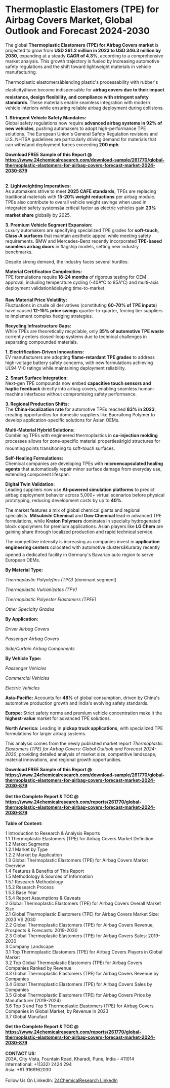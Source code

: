 <h1>Thermoplastic Elastomers (TPE) for Airbag Covers Market, Global Outlook and Forecast 2024-2030</h1><p>The global <strong>Thermoplastic Elastomers (TPE) for Airbag Covers market</strong> is projected to grow from <strong>USD 261.2 million in 2023 to USD 346.3 million by 2030</strong>, expanding at a steady <strong>CAGR of 4.3%</strong>, according to a comprehensive market analysis. This growth trajectory is fueled by increasing automotive safety regulations and the shift toward lightweight materials in vehicle manufacturing.</p><p>Thermoplastic elastomersâblending plastic's processability with rubber's elasticityâhave become indispensable for <strong>airbag covers due to their impact resistance, design flexibility, and compliance with stringent safety standards</strong>. These materials enable seamless integration with modern vehicle interiors while ensuring reliable airbag deployment during collisions.</p><p><strong>1. Stringent Vehicle Safety Mandates:</strong><br>
Global safety regulations now require <strong>advanced airbag systems in 92% of new vehicles</strong>, pushing automakers to adopt high-performance TPE solutions. The European Union's General Safety Regulation revisions and U.S. NHTSA guidelines are particularly driving demand for materials that can withstand deployment forces exceeding <strong>200 mph</strong>.</p><div><b>Download FREE Sample of this Report @ 
            <a href="https://www.24chemicalresearch.com/download-sample/261770/global-thermoplastic-elastomers-for-airbag-covers-forecast-market-2024-2030-879">
            https://www.24chemicalresearch.com/download-sample/261770/global-thermoplastic-elastomers-for-airbag-covers-forecast-market-2024-2030-879</a></b></div><br><p><strong>2. Lightweighting Imperatives:</strong><br>
As automakers strive to meet <strong>2025 CAFE standards</strong>, TPEs are replacing traditional materials with <strong>15-20% weight reductions</strong> per airbag module. TPEs also contribute to overall vehicle weight savings when used in integrated safety systemsâa critical factor as electric vehicles gain <strong>23% market share</strong> globally by 2025.</p><p><strong>3. Premium Vehicle Segment Expansion:</strong><br>
Luxury automakers are specifying specialized TPE grades for <strong>soft-touch, Class-A surfaces</strong> that maintain aesthetic appeal while meeting safety requirements. BMW and Mercedes-Benz recently incorporated <strong>TPE-based seamless airbag doors</strong> in flagship models, setting new industry benchmarks.</p><p>Despite strong demand, the industry faces several hurdles:</p><p><strong>Material Certification Complexities:</strong><br>
	TPE formulations require <strong>18-24 months</strong> of rigorous testing for OEM approval, including temperature cycling (-40Â°C to 85Â°C) and multi-axis deployment validationâdelaying time-to-market.</p><p><strong>Raw Material Price Volatility:</strong><br>
	Fluctuations in crude oil derivatives (constituting <strong>60-70% of TPE inputs</strong>) have caused <strong>12-15% price swings</strong> quarter-to-quarter, forcing tier suppliers to implement complex hedging strategies.</p><p><strong>Recycling Infrastructure Gaps:</strong><br>
	While TPEs are theoretically recyclable, only <strong>35% of automotive TPE waste</strong> currently enters closed-loop systems due to technical challenges in separating compounded materials.</p><p><strong>1. Electrification-Driven Innovations:</strong><br>
EV manufacturers are adopting <strong>flame-retardant TPE grades</strong> to address high-voltage battery safety concerns, with new formulations achieving UL94 V-0 ratings while maintaining deployment reliability.</p><p><strong>2. Smart Surface Integration:</strong><br>
Next-gen TPE compounds now embed <strong>capacitive touch sensors and haptic feedback</strong> directly into airbag covers, enabling seamless human-machine interfaces without compromising safety performance.</p><p><strong>3. Regional Production Shifts:</strong><br>
The <strong>China-localization rate</strong> for automotive TPEs reached <strong>83% in 2023</strong>, creating opportunities for domestic suppliers like Baoruilong Polymer to develop application-specific solutions for Asian OEMs.</p><p><strong>Multi-Material Hybrid Solutions:</strong><br>
	Combining TPEs with engineered thermoplastics in <strong>co-injection molding</strong> processes allows for zone-specific material propertiesârigid structures for mounting points transitioning to soft-touch surfaces.</p><p><strong>Self-Healing Formulations:</strong><br>
	Chemical companies are developing TPEs with <strong>microencapsulated healing agents</strong> that automatically repair minor surface damage from everyday use, extending component lifespan.</p><p><strong>Digital Twin Validation:</strong><br>
	Leading suppliers now use <strong>AI-powered simulation platforms</strong> to predict airbag deployment behavior across 5,000+ virtual scenarios before physical prototyping, reducing development costs by up to <strong>40%</strong>.</p><p>The market features a mix of global chemical giants and regional specialists. <strong>Mitsubishi Chemical</strong> and <strong>Dow Chemical</strong> lead in advanced TPE formulations, while <strong>Kraton Polymers</strong> dominates in specialty hydrogenated block copolymers for premium applications. Asian players like <strong>LG Chem</strong> are gaining share through localized production and rapid technical service.</p><p>The competitive intensity is increasing as companies invest in <strong>application engineering centers</strong> colocated with automotive clustersâKuraray recently opened a dedicated facility in Germany's Bavarian auto region to serve European OEMs.</p><p><strong>By Material Type:</strong></p><p><em>Thermoplastic Polyolefins (TPO)</em> (dominant segment)</p><p><em>Thermoplastic Vulcanizates (TPV)</em></p><p><em>Thermoplastic Polyester Elastomers (TPEE)</em></p><p><em>Other Specialty Grades</em></p><p><strong>By Application:</strong></p><p><em>Driver Airbag Covers</em></p><p><em>Passenger Airbag Covers</em></p><p><em>Side/Curtain Airbag Components</em></p><p><strong>By Vehicle Type:</strong></p><p><em>Passenger Vehicles</em></p><p><em>Commercial Vehicles</em></p><p><em>Electric Vehicles</em></p><p><strong>Asia-Pacific:</strong> Accounts for <strong>48%</strong> of global consumption, driven by China's automotive production growth and India's evolving safety standards.</p><p><strong>Europe:</strong> Strict safety norms and premium vehicle concentration make it the <strong>highest-value</strong> market for advanced TPE solutions.</p><p><strong>North America:</strong> Leading in <strong>pickup truck applications</strong>, with specialized TPE formulations for larger airbag systems.</p><p>This analysis comes from the newly published market report <em>Thermoplastic Elastomers (TPE) for Airbag Covers: Global Outlook and Forecast 2024-2030</em>, providing detailed analysis of market size, competitive landscape, material innovations, and regional growth opportunities.</p><div><b>Download FREE Sample of this Report @ 
            <a href="https://www.24chemicalresearch.com/download-sample/261770/global-thermoplastic-elastomers-for-airbag-covers-forecast-market-2024-2030-879">
            https://www.24chemicalresearch.com/download-sample/261770/global-thermoplastic-elastomers-for-airbag-covers-forecast-market-2024-2030-879</a></b></div><br><div><b>Get the Complete Report & TOC @ 
            <a href="https://www.24chemicalresearch.com/reports/261770/global-thermoplastic-elastomers-for-airbag-covers-forecast-market-2024-2030-879">
            https://www.24chemicalresearch.com/reports/261770/global-thermoplastic-elastomers-for-airbag-covers-forecast-market-2024-2030-879</a></b></div><br>
            <b>Table of Content:</b><p>1 Introduction to Research & Analysis Reports<br />
    1.1 Thermoplastic Elastomers (TPE) for Airbag Covers Market Definition<br />
    1.2 Market Segments<br />
        1.2.1 Market by Type<br />
        1.2.2 Market by Application<br />
    1.3 Global Thermoplastic Elastomers (TPE) for Airbag Covers Market Overview<br />
    1.4 Features & Benefits of This Report<br />
    1.5 Methodology & Sources of Information<br />
        1.5.1 Research Methodology<br />
        1.5.2 Research Process<br />
        1.5.3 Base Year<br />
        1.5.4 Report Assumptions & Caveats<br />
2 Global Thermoplastic Elastomers (TPE) for Airbag Covers Overall Market Size<br />
    2.1 Global Thermoplastic Elastomers (TPE) for Airbag Covers Market Size: 2023 VS 2030<br />
    2.2 Global Thermoplastic Elastomers (TPE) for Airbag Covers Revenue, Prospects & Forecasts: 2019-2030<br />
    2.3 Global Thermoplastic Elastomers (TPE) for Airbag Covers Sales: 2019-2030<br />
3 Company Landscape<br />
    3.1 Top Thermoplastic Elastomers (TPE) for Airbag Covers Players in Global Market<br />
    3.2 Top Global Thermoplastic Elastomers (TPE) for Airbag Covers Companies Ranked by Revenue<br />
    3.3 Global Thermoplastic Elastomers (TPE) for Airbag Covers Revenue by Companies<br />
    3.4 Global Thermoplastic Elastomers (TPE) for Airbag Covers Sales by Companies<br />
    3.5 Global Thermoplastic Elastomers (TPE) for Airbag Covers Price by Manufacturer (2019-2024)<br />
    3.6 Top 3 and Top 5 Thermoplastic Elastomers (TPE) for Airbag Covers Companies in Global Market, by Revenue in 2023<br />
    3.7 Global Manufact</p><div><b>Get the Complete Report & TOC @ 
            <a href="https://www.24chemicalresearch.com/reports/261770/global-thermoplastic-elastomers-for-airbag-covers-forecast-market-2024-2030-879">
            https://www.24chemicalresearch.com/reports/261770/global-thermoplastic-elastomers-for-airbag-covers-forecast-market-2024-2030-879</a></b></div><br><b>CONTACT US:</b><br>
            203A, City Vista, Fountain Road, Kharadi, Pune, India - 411014<br>
            International: +1(332) 2424 294<br>
            Asia: +91 9169162030 <br><br>
            Follow Us On LinkedIn: <a href="https://www.linkedin.com/company/24chemicalresearch/">24ChemicalResearch LinkedIn</a>